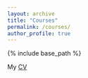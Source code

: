 ```yaml
---
layout: archive
title: "Courses"
permalink: /courses/
author_profile: true
---
```


{% include base_path %}

<div class="wordwrap">My <a href="http://mevanwijewardena.github.io/files/Mevan_CV.pdf">CV</a></div>
